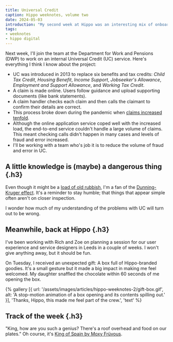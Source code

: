 ```yaml
---
title: Universal Credit
caption: Hippo weeknotes, volume two
date: 2024-05-03
introduction: "My second week at Hippo was an interesting mix of onboarding, internal projects and learning about Universal Credit."
tags:
- weeknotes
- hippo digital
---
```


Next week, I'll join the team at the Department for Work and Pensions (DWP) to work on an internal Universal Credit (UC) service. Here's everything I think I know about the project:

* UC was introduced in 2013 to replace six benefits and tax credits: *Child Tax Credit*, *Housing Benefit*, *Income Support*, *Jobseeker's Allowance*, *Employment and Support Allowance*, and *Working Tax Credit*.
* A claim is made online. Users follow guidance and upload supporting documents (like bank statements).
* A claim handler checks each claim and then calls the claimant to confirm their details are correct.
* This process broke down during the pandemic when [claims increased tenfold](https://dwpdigital.blog.gov.uk/2020/12/14/dwps-agile-response-to-covid-19-scaling-universal-credit-to-meet-demand/).
* Although the online application service coped well with the increased load, the end-to-end service couldn't handle a large volume of claims. This meant checking calls didn't happen in many cases and levels of fraud and error increased.
* I'll be working with a team who's job it is to reduce the volume of fraud and error in UC.

## A little knowledge is (maybe) a dangerous thing {.h3}
Even though it might be a [load of old rubbish](https://skepchick.org/2020/10/the-dunning-kruger-effect-misunderstood-misrepresented-overused-and-non-existent/), I'm a fan of the [Dunning-Kruger effect](https://en.wikipedia.org/wiki/Dunning%E2%80%93Kruger_effect). It's a reminder to stay humble; that things that appear simple often aren't on closer inspection.

I wonder how much of my understanding of the problems with UC will turn out to be wrong.

## Meanwhile, back at Hippo {.h3}
I've been working with Rich and Zoe on planning a session for our user experience and service designers in Leeds in a couple of weeks. I won't give anything away, but it should be fun. 

On Tuesday, I received an unexpected gift: A box full of Hippo-branded goodies. It's a small gesture but it made a big impact in making me feel welcomed. My daughter snaffled the chocolate within 60 seconds of me opening the box. 

{% gallery 
[{
  url: '/assets/images/articles/hippo-weeknotes-2/gift-box.gif',
  alt: 'A stop-motion animation of a box opening and its contents spilling out.'
}],
'Thanks, Hippo, this made me feel part of the crew.',
'text'
%}

## Track of the week {.h3}
"King, how are you such a genius? There's a roof overhead and food on our plates." Oh course, it's [King of Spain by Moxy Früvous](https://open.spotify.com/track/5vR8SxKag92OZSuWXZdXFN?si=4b0d1bf0623e4cc3). 